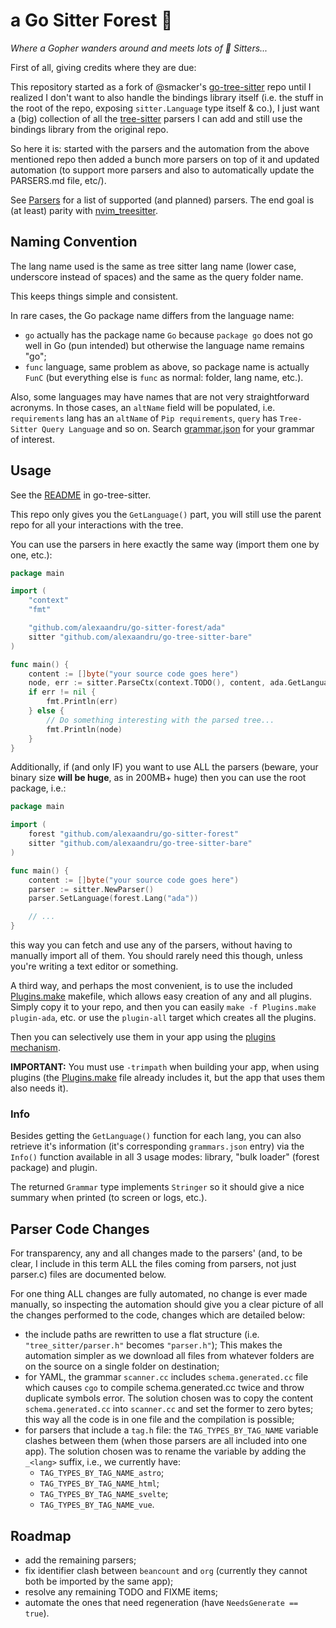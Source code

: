 # a Go Sitter Forest 🌳
_Where a Gopher wanders around and meets lots of 🌳 Sitters..._

First of all, giving credits where they are due:

This repository started as a fork of @smacker's [go-tree-sitter](https://github.com/smacker/go-tree-sitter) repo
until I realized I don't want to also handle the bindings library itself
(i.e. the stuff in the root of the repo, exposing `sitter.Language` type
itself & co.), I just want a (big) collection of all the [tree-sitter](https://github.com/tree-sitter/tree-sitter)
parsers I can add and still use the bindings library from the original repo.

So here it is: started with the parsers and the automation from the above
mentioned repo then added a bunch more parsers on top of it and updated
automation (to support more parsers and also to automatically update the
PARSERS.md file, etc/).

See [Parsers](PARSERS.md) for a list of supported (and planned) parsers.
The end goal is (at least) parity with [nvim_treesitter](https://github.com/nvim-treesitter/nvim-treesitter?tab=readme-ov-file#supported-languages).

## Naming Convention

The lang name used is the same as tree sitter lang name (lower case, underscore
instead of spaces) and the same as the query folder name.

This keeps things simple and consistent.

In rare cases, the Go package name differs from the language name: 
- `go` actually has the package name `Go` because `package go` does not go well in Go
  (pun intended) but otherwise the language name remains "go";
- `func` language, same problem as above, so package name is actually `FunC`
  (but everything else is `func` as normal: folder, lang name, etc.).

Also, some languages may have names that are not very straightforward acronyms.
In those cases, an `altName` field will be populated, i.e. `requirements` lang
has an `altName` of `Pip requirements`, `query` has `Tree-Sitter Query Language`
and so on. Search [grammar.json](grammars.json) for
your grammar of interest.

## Usage

See the [README](https://github.com/smacker/go-tree-sitter/blob/master/README.md) in go-tree-sitter.

This repo only gives you the `GetLanguage()` part, you will still use the parent
repo for all your interactions with the tree.

You can use the parsers in here exactly the same way (import them one by one, etc.):

```Go
package main

import (
	"context"
	"fmt"

	"github.com/alexaandru/go-sitter-forest/ada"
	sitter "github.com/alexaandru/go-tree-sitter-bare"
)

func main() {
	content := []byte("your source code goes here")
	node, err := sitter.ParseCtx(context.TODO(), content, ada.GetLanguage())
	if err != nil {
		fmt.Println(err)
	} else {
		// Do something interesting with the parsed tree...
		fmt.Println(node)
	}
}
```

Additionally, if (and only IF) you want to use ALL the parsers (beware, your binary
size **will be huge**, as in 200MB+ huge) then you can use the root package, i.e.:

```Go
package main

import (
    forest "github.com/alexaandru/go-sitter-forest"
    sitter "github.com/alexaandru/go-tree-sitter-bare"
)

func main() {
    content := []byte("your source code goes here")
    parser := sitter.NewParser()
    parser.SetLanguage(forest.Lang("ada"))

    // ...
}
```

this way you can fetch and use any of the parsers, without having to manually import
all of them. You should rarely need this though, unless you're writing a text editor
or something.

A third way, and perhaps the most convenient, is to use the included [Plugins.make](Plugins.make)
makefile, which allows easy creation of any and all plugins. Simply copy it to
your repo, and then you can easily `make -f Plugins.make plugin-ada`, etc. or
use the `plugin-all` target which creates all the plugins.

Then you can selectively use them in your app using the [plugins mechanism](https://pkg.go.dev/plugin).

**IMPORTANT:** You must use `-trimpath` when building your app, when using plugins
(the [Plugins.make](Plugins.make) file already includes it, but the app that uses them also needs it).

### Info

Besides getting the `GetLanguage()` function for each lang, you can also retrieve
it's information (it's corresponding `grammars.json` entry) via the `Info()` function
available in all 3 usage modes: library, "bulk loader" (forest package) and plugin.

The returned `Grammar` type implements `Stringer` so it should give a nice summary
when printed (to screen or logs, etc.).

## Parser Code Changes

For transparency, any and all changes made to the parsers' (and, to be clear, I
include in this term ALL the files coming from parsers, not just parser.c) files
are documented below.

For one thing ALL changes are fully automated, no change is ever made manually,
so inspecting the automation should give you a clear picture of all the changes
performed to the code, changes which are detailed below:

- the include paths are rewritten to use a flat structure (i.e. `"tree_sitter/parser.h"`
  becomes `"parser.h"`); This makes the automation simpler as we download all files from
  whatever folders are on the source on a single folder on destination;
- for YAML, the grammar `scanner.cc` includes `schema.generated.cc` file which causes `cgo`
  to compile schema.generated.cc twice and throw duplicate symbols error. The solution
  chosen was to copy the content `schema.generated.cc` into `scanner.cc` and set the former
  to zero bytes; this way all the code is in one file and the compilation is possible;
- for parsers that include a `tag.h` file: the `TAG_TYPES_BY_TAG_NAME` variable clashes
  between them (when those parsers are all included into one app). The solution chosen
  was to rename the variable by adding the `_<lang>` suffix, i.e., we currently have:
  - `TAG_TYPES_BY_TAG_NAME_astro`;
  - `TAG_TYPES_BY_TAG_NAME_html`;
  - `TAG_TYPES_BY_TAG_NAME_svelte`;
  - `TAG_TYPES_BY_TAG_NAME_vue`.

## Roadmap

- add the remaining parsers;
- fix identifier clash between `beancount` and `org` (currently they cannot both
  be imported by the same app);
- resolve any remaining TODO and FIXME items;
- automate the ones that need regeneration (have `NeedsGenerate == true`).

